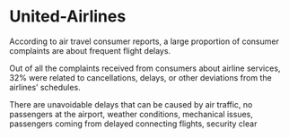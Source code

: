 # United-Airlines
According to air travel consumer reports, a large proportion of consumer complaints are about frequent flight delays.

Out of all the complaints received from consumers about airline services, 32% were related to cancellations, delays, or other deviations from the airlines’ schedules.

There are unavoidable delays that can be caused by air traffic, no passengers at the airport, weather conditions, mechanical issues, passengers coming from delayed connecting flights, security clear
